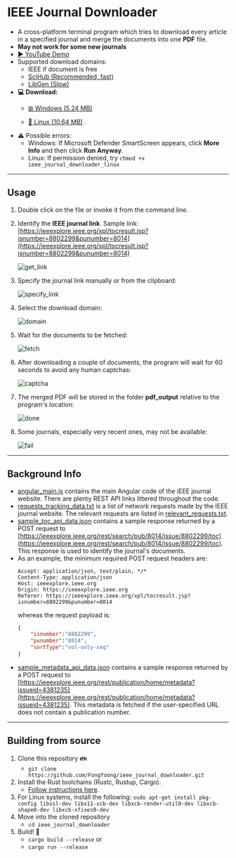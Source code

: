 # IEEE Journal Downloader

* A cross-platform terminal program which tries to download every article in a specified journal and merge the documents into one **PDF** file.
* **May not work for some new journals**
* [▶️ YouTube Demo](https://youtu.be/5HWfE48WohY)
* Supported download domains:
    * IEEE if document is free
    * [SciHub (Recommended, fast)](https://sci-hub.se/)
    * [LibGen (Slow)](https://libgen.is/scimag/)
* **💻 Download:**
    * [⊞ Windows (5.24 MB)](https://github.com/FongYoong/ieee_journal_downloader/releases/download/0.3.0/ieee_journal_downloader.exe)

    * [🐧 Linux (10.64 MB)](https://github.com/FongYoong/ieee_journal_downloader/releases/download/0.3.0/ieee_journal_downloader_linux) .
* ⚠ Possible errors:
    * Windows: If Microsoft Defender SmartScreen appears, click **More Info** and then click **Run Anyway**.
    * Linux:     If permission denied, try `chmod +x ieee_journal_downloader_linux`

***
## Usage

1) Double click on the file or invoke it from the command line.

2) Identify the **IEEE journal link**.
    Sample link: [https://ieeexplore.ieee.org/xpl/tocresult.jsp?isnumber=8802299&punumber=8014](https://ieeexplore.ieee.org/xpl/tocresult.jsp?isnumber=8802299&punumber=8014)

    ![get_link](https://i.imgur.com/MWBQCRX.png)

3) Specify the journal link manually or from the clipboard:

    ![specify_link](https://i.imgur.com/FxGNVUg.png)

4) Select the download domain:

    ![domain](https://i.imgur.com/KK9N6ly.png)

5) Wait for the documents to be fetched:

    ![fetch](https://i.imgur.com/kHrtfAY.png)

6) After downloading a couple of documents, the program will wait for 60 seconds to avoid any human captchas:

    ![captcha](https://i.imgur.com/AZjamsg.png)

7) The merged PDF will be stored in the folder **pdf_output** relative to the program's location:

    ![done](https://i.imgur.com/FgNdTvn.png)

8) Some journals, especially very recent ones, may not be available:

    ![fail](https://i.imgur.com/R3ETv3Y.png)
***
## Background Info

* [angular_main.js](https://github.com/FongYoong/ieee_journal_downloader/blob/master/misc/angular_main.js) contains the main Angular code of the iEEE journal website. There are plenty REST API links littered throughout the code.
* [requests_tracking_data.txt](https://github.com/FongYoong/ieee_journal_downloader/blob/master/misc/requests_tracking_data.txt) is a list of network requests made by the IEEE journal website. The relevant requests are listed in [relevant_requests.txt](https://github.com/FongYoong/ieee_journal_downloader/blob/master/misc/relevant_requests.txt). 
* [sample_toc_api_data.json](https://github.com/FongYoong/ieee_journal_downloader/blob/master/misc/sample_toc_api_data.json) contains a sample response returned by a POST request to [https://ieeexplore.ieee.org/rest/search/pub/8014/issue/8802299/toc](https://ieeexplore.ieee.org/rest/search/pub/8014/issue/8802299/toc). This response is used to identify the journal's documents.
* As an example, the minimum required POST request headers are:
    ```
    Accept: application/json, text/plain, */*
    Content-Type: application/json
    Host: ieeexplore.ieee.org
    Origin: https://ieeexplore.ieee.org
    Referer: https://ieeexplore.ieee.org/xpl/tocresult.jsp?isnumber=8802299&punumber=8014
    ```
    whereas the request payload is:
    ```json
    {
        "isnumber":"8802299",
        "punumber":"8014",
        "sortType":"vol-only-seq"
    }
    ```
* [sample_metadata_api_data.json](https://github.com/FongYoong/ieee_journal_downloader/blob/master/misc/sample_metadata_api_data.json) contains a sample response returned by a POST request to [https://ieeexplore.ieee.org/rest/publication/home/metadata?issueid=4381235](https://ieeexplore.ieee.org/rest/publication/home/metadata?issueid=4381235). This metadata is fetched if the user-specified URL does not contain a publication number.

***
## Building from source

1. Clone this repository 👪
    * `git clone https://github.com/FongYoong/ieee_journal_downloader.git`
2. Install the Rust toolchains (Rustc, Rustup, Cargo).
    * [Follow instructions here](https://www.rust-lang.org/tools/install).
3. For Linux systems, install the following:
    `sudo apt-get install pkg-config libssl-dev libx11-xcb-dev libxcb-render-util0-dev libxcb-shape0-dev libxcb-xfixes0-dev`
4. Move into the cloned repository
    * `cd ieee_journal_downloader`
5. Build! 🔨
    * `cargo build --release`
    or
    * `cargo run --release`